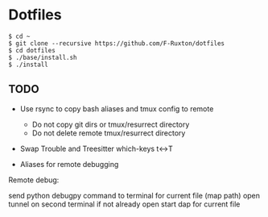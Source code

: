# Dotfiles

```
$ cd ~
$ git clone --recursive https://github.com/F-Ruxton/dotfiles
$ cd dotfiles
$ ./base/install.sh
$ ./install
```

## TODO

- Use rsync to copy bash aliases and tmux config to remote
  - Do not copy git dirs or tmux/resurrect directory
  - Do not delete remote tmux/resurrect directory

- Swap Trouble and Treesitter which-keys t<->T
- Aliases for remote debugging

Remote debug:

send python debugpy command to terminal for current file (map path)
open tunnel on second terminal if not already open
start dap for current file
